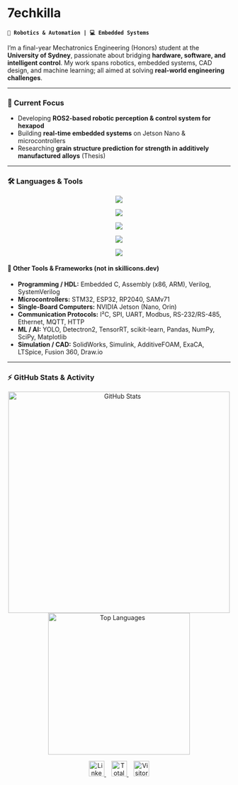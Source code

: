 # 7echkilla

**`🤖 Robotics & Automation | 💻 Embedded Systems`**

I’m a final-year Mechatronics Engineering (Honors) student at the **University of Sydney**, passionate about bridging **hardware, software, and intelligent control**. My work spans robotics, embedded systems, CAD design, and machine learning; all aimed at solving **real-world engineering challenges**.

---

### 🔭 Current Focus
- Developing **ROS2-based robotic perception & control system for hexapod**  
- Building **real-time embedded systems** on Jetson Nano & microcontrollers  
- Researching **grain structure prediction for strength in additively manufactured alloys** (Thesis)

---

### 🛠️ Languages & Tools

<p align="center">
  <!-- Core Programming -->
  <img src="https://skillicons.dev/icons?i=python,cpp,c,java,r,bash,kotlin" />
</p>

<p align="center">
  <!-- Robotics & Embedded -->
  <img src="https://skillicons.dev/icons?i=ros,arduino,raspberrypi,linux,docker" />
</p>

<p align="center">
  <!-- Machine Learning / AI -->
  <img src="https://skillicons.dev/icons?i=tensorflow,pytorch,opencv" />
</p>

<p align="center">
  <!-- Simulation & CAD -->
  <img src="https://skillicons.dev/icons?i=matlab,blender,unreal" />
</p>

<p align="center">
  <!-- DevOps / Tools -->
  <img src="https://skillicons.dev/icons?i=git,github,gitlab,vscode,visualstudio,latex" />
</p>

#### 🔧 Other Tools & Frameworks (not in skillicons.dev)
- **Programming / HDL:** Embedded C, Assembly (x86, ARM), Verilog, SystemVerilog  
- **Microcontrollers:** STM32, ESP32, RP2040, SAMv71  
- **Single-Board Computers:** NVIDIA Jetson (Nano, Orin)  
- **Communication Protocols:** I²C, SPI, UART, Modbus, RS-232/RS-485, Ethernet, MQTT, HTTP  
- **ML / AI:** YOLO, Detectron2, TensorRT, scikit-learn, Pandas, NumPy, SciPy, Matplotlib  
- **Simulation / CAD:** SolidWorks, Simulink, AdditiveFOAM, ExaCA, LTSpice, Fusion 360, Draw.io  

---

### ⚡️ GitHub Stats & Activity

<div align="center">
  <!-- GitHub Contribution Stats -->
  <img width="500" src="https://github-readme-stats.vercel.app/api?username=7echkilla&show_icons=true&theme=transparent&hide_border=true&count_private=true&include_all_commits=true" alt="GitHub Stats" />
  <!-- Top Languages -->
  <img width="320" src="https://github-readme-stats.vercel.app/api/top-langs/?username=7echkilla&layout=compact&theme=transparent&hide_border=true&langs_count=8" alt="Top Languages" /> 
</div>

<p align="center">
  <a href="https://linkedin.com/in/prithik-saini/">
    <img src="https://img.shields.io/badge/-LinkedIn-0077B5?style=flat&logo=linkedin&logoColor=white" alt="LinkedIn" height="35"/>
  </a>
  &nbsp;&nbsp;
  <a href="https://wakatime.com/@91f112a5-54f8-42ae-bae2-5f9c1796f59b">
    <img src="https://wakatime.com/badge/user/91f112a5-54f8-42ae-bae2-5f9c1796f59b.svg" alt="Total time coded" height="35"/>
  </a>
  &nbsp;&nbsp;
  <img src="https://komarev.com/ghpvc/?username=psai8449&label=Profile%20Views&color=0e75b6&style=flat" alt="Visitor Count" height="35"/>
</p>
